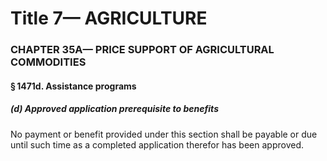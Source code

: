 
# Title 7— AGRICULTURE
### CHAPTER 35A— PRICE SUPPORT OF AGRICULTURAL COMMODITIES
#### § 1471d. Assistance programs
##### (d) Approved application prerequisite to benefits

No payment or benefit provided under this section shall be payable or due until such time as a completed application therefor has been approved.
